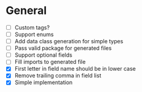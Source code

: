 # General

- [ ] Custom tags?
- [ ] Support enums
- [ ] Add data class generation for simple types
- [ ] Pass valid package for generated files
- [ ] Support optional fields
- [ ] Fill imports to generated file
- [X] First letter in field name should be in lower case
- [X] Remove trailing comma in field list
- [X] Simple implementation